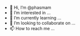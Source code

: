 - 👋 Hi, I’m @phasmam
- 👀 I’m interested in ...
- 🌱 I’m currently learning ...
- 💞️ I’m looking to collaborate on ...
- 📫 How to reach me ...

<!---
phasmam/phasmam is a ✨ special ✨ repository because its `README.md` (this file) appears on your GitHub profile.
You can click the Preview link to take a look at your changes.
--->
